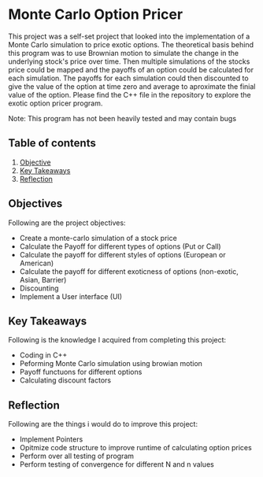 # Monte Carlo Option Pricer

This project was a self-set project that looked into the implementation of a Monte Carlo simulation to price exotic options. The theoretical basis behind this program was to use Brownian motion to simulate the change in the underlying stock's price over time. Then multiple simulations of the stocks price could be mapped and the payoffs of an option could be calculated for each simulation. The payoffs for each simulation could then discounted to give the value of the option at time zero and average to aproximate the finial value of the option. Please find the C++ file in the repository to explore the exotic option pricer program.

Note: This program has not been heavily tested and may contain bugs

## Table of contents
1. [Objective](##objective)
2. [Key Takeaways](#key_takeaways)
3. [Reflection](#reflection)

<a name="objectives"></a>
## Objectives
Following are the project objectives:
- Create a monte-carlo simulation of a stock price
- Calculate the Payoff for different types of options (Put or Call)
- Calculate the payoff for different styles of options (European or American)
- Calculate the payoff for different exoticness of options (non-exotic, Asian, Barrier)
- Discounting
- Implement a User interface (UI)

<a name="key_takeaways"></a>
## Key Takeaways
Following is the knowledge I acquired from completing this project:
- Coding in C++
- Peforming Monte Carlo simulation using browian motion
- Payoff functuons for different options
- Calculating discount factors

<a name="reflection"></a>
## Reflection
Following are the things i would do to improve this project:
- Implement Pointers
- Opitmize code structure to improve runtime of calculating option prices
- Perform over all testing of program
- Perform testing of convergence for different N and n values
